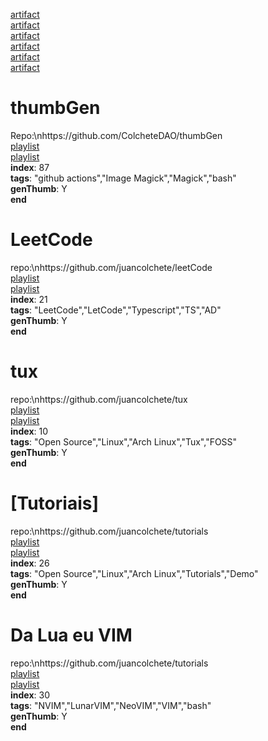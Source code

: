 [artifact](https://raw.githubusercontent.com/juancolchete/artifacts/refs/heads/main/LeetCode.png)  
[artifact](https://raw.githubusercontent.com/juancolchete/artifacts/refs/heads/main/man.png)  
[artifact](https://raw.githubusercontent.com/juancolchete/artifacts/refs/heads/main/thumbGen.png)  
[artifact](https://raw.githubusercontent.com/juancolchete/artifacts/refs/heads/main/tux.png)  
[artifact](https://raw.githubusercontent.com/juancolchete/artifacts/refs/heads/main/[Tutoriais].png)  
[artifact](https://raw.githubusercontent.com/juancolchete/artifacts/refs/heads/main/Da%20Lua%20eu%20VIM.png)  
# thumbGen
Repo:\nhttps://github.com/ColcheteDAO/thumbGen  
[playlist](https://youtu.be/watch?v=playlist&list=PLbWtSW17vSe6diSfeAdVqzF7aLwRw8UeA)  
[playlist](https://youtu.be/watch?v=playlist&list=PLbWtSW17vSe7pICM1fiO6AXKY-uGzLqB3)  
**index**: 87  
**tags**: "github actions","Image Magick","Magick","bash"  
**genThumb**: Y  
**end**
# LeetCode
repo:\nhttps://github.com/juancolchete/leetCode  
[playlist](https://youtu.be/watch?v=playlist&list=PLbWtSW17vSe6diSfeAdVqzF7aLwRw8UeA)  
[playlist](https://youtu.be/watch?v=playlist&list=PLbWtSW17vSe6rDgVtlz5XbIMdpPvAZiSm)  
**index**: 21  
**tags**: "LeetCode","LetCode","Typescript","TS","AD"  
**genThumb**: Y  
**end**
# tux
repo:\nhttps://github.com/juancolchete/tux  
[playlist](https://youtu.be/watch?v=playlist&list=PLbWtSW17vSe6diSfeAdVqzF7aLwRw8UeA)  
[playlist](https://youtu.be/watch?v=playlist&list=PLbWtSW17vSe56nItnsIPsP_4m9o94sfjz)  
**index**: 10  
**tags**: "Open Source","Linux","Arch Linux","Tux","FOSS"  
**genThumb**: Y  
**end**
# [Tutoriais]
repo:\nhttps://github.com/juancolchete/tutorials  
[playlist](https://youtu.be/watch?v=playlist&list=PLbWtSW17vSe6diSfeAdVqzF7aLwRw8UeA)  
[playlist](https://youtu.be/watch?v=playlist&list=PLbWtSW17vSe5fIETshPhrUtKBojVar2Gs)  
**index**: 26  
**tags**: "Open Source","Linux","Arch Linux","Tutorials","Demo"  
**genThumb**: Y  
**end**
# Da Lua eu VIM
repo:\nhttps://github.com/juancolchete/tutorials  
[playlist](https://youtu.be/watch?v=playlist&list=PLbWtSW17vSe6diSfeAdVqzF7aLwRw8UeA)  
[playlist](https://youtu.be/watch?v=playlist&list=PLbWtSW17vSe5cA8y2BVpGKxZIbqCEZoYP)  
**index**: 30  
**tags**: "NVIM","LunarVIM","NeoVIM","VIM","bash"  
**genThumb**: Y  
**end**
